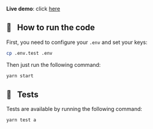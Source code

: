 **Live demo**: click [here](https://lucasbesen-marvel-heroes.herokuapp.com/)

## :hammer: &nbsp; How to run the code

First, you need to configure your `.env` and set your keys:

```sh
cp .env.test .env
```

Then just run the following command:

```sh
yarn start
```

## :wrench: &nbsp; Tests
Tests are available by running the following command:
```sh
yarn test a
```
